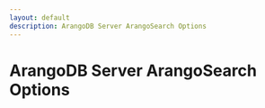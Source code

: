 ```yaml
---
layout: default
description: ArangoDB Server ArangoSearch Options
---
```

# ArangoDB Server ArangoSearch Options
